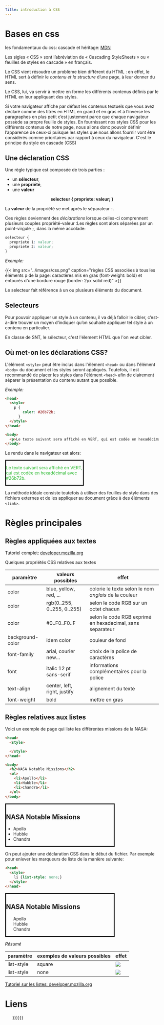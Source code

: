 ```yaml
---
Title: introduction à CSS
---
```



# Bases en css
les fondamentaux du css: cascade et héritage: [MDN](https://developer.mozilla.org/fr/docs/Learn/CSS/Building_blocks/Cascade_and_inheritance)

Les sigles « CSS » sont l’abréviation de « Cascading StyleSheets » ou « feuilles de styles en cascade » en français.

Le CSS vient résoudre un problème bien différent du HTML : en effet, le HTML sert à définir le *contenu et la structure* d’une page, à leur donner du sens. 

Le CSS, lui, va servir à mettre en forme les différents contenus définis par le HTML en leur appliquant des styles.

Si votre navigateur affiche par défaut les contenus textuels que vous avez déclaré comme des titres en HTML en grand et en gras et à l’inverse les paragraphes en plus petit c’est justement parce que chaque navigateur possède sa propre feuille de styles. En fournissant nos styles CSS pour les différents contenus de notre page, nous allons donc pouvoir définir l’apparence de ceux-ci puisque les styles que nous allons fournir vont être considérés comme prioritaires par rapport à ceux du navigateur. C'est le principe du style en cascade (CSS)

## Une déclaration CSS
Une règle typique est composée de trois parties :

- un **sélecteur**,
- une **propriété**,
- une **valeur**



<div style="text-align:center; font-weight: bold;">selecteur { propriete: valeur; }</div>

La **valeur** de la propriété se met après le séparateur `:`.

Ces règles deviennent des *déclarations* lorsque celles-ci comprennent plusieurs couples propriété-valeur :Les règles sont alors séparées par un point-virgule `;`, dans la même accolade:

```css
selecteur {
  propriete 1: valeur;
  propriete 2: valeur;
}
```
*Exemple:*

{{< img src="../images/css.png" caption="règles CSS associées à tous les éléments p de la page: caractères mis en gras (font-weight: bold) et entourés d'une bordure rouge (border: 2px solid red)" >}}

Le selecteur fait référence à un ou plusieurs éléments du document.

## Selecteurs
Pour pouvoir appliquer un style à un contenu, il va déjà falloir le cibler, c’est-à-dire trouver un moyen d’indiquer qu’on souhaite appliquer tel style à un contenu en particulier.

En classe de SNT, le sélecteur, c'est l'élement HTML que l'on veut cibler.

## Où met-on les déclarations CSS?
L'élément `<style>` peut être inclus dans l'élément `<head>` ou dans l'élément `<body>` du document et les styles seront appliqués. Toutefois, il est recommandé de placer les styles dans l'élément `<head>` afin de clairement séparer la présentation du contenu autant que possible. 

*Exemple:*

```HTML
<head>
  <style>
    p {
        color: #26b72b;
      }
  </style>
</head>

<body>
  <p>Le texte suivant sera affiché en VERT, qui est codée en hexadécimal avec #26b72b.</p>
</body>
``` 
Le rendu dans le navigateur est alors:

<div style="width:50%; border:solid;">
 <p style ="color:#26b72b; ">Le texte suivant sera affiché en VERT, qui est codée en hexadécimal avec #26b72b.</p></div>

La méthode idéale consiste toutefois à utiliser des feuilles de style dans des fichiers externes et de les appliquer au document grâce à des éléments `<link>`.


# Règles principales
## Règles appliquées aux textes
Tutoriel complet: [developer.mozilla.org](https://developer.mozilla.org/fr/docs/Learn/CSS/Styling_text/Fundamentals)

Quelques propriétés CSS relatives aux textes


| paramètre | valeurs possibles | effet |
|--- |--- |--- |
| color | blue, yellow, red, ... | colorie le texte selon le nom *anglais* de la couleur |
| color | rgb(0..255, 0..255, 0..255) | selon le code RGB sur un octet chacun |
| color | #0..F0..F0..F | selon le code RGB exprimé en hexadecimal, sans separateur |
| background-color | idem color | couleur de fond |
| font-family | arial, courier new... | choix de la police de caractères |
| font | italic 12 pt sans-serif | informations complémentaires pour la police |
| text-align | center, left, right, justify | alignement du texte |
| font-weight | bold | mettre en gras |

## Règles relatives aux listes

Voici un exemple de page qui liste les différentes missions de la NASA:

```HTML
<head>
  <style>

  </style>
</head>

<body>
  <h2>NASA Notable Missions</h2>
  <ul>
    <li>Apollo</li>
    <li>Hubble</li>
    <li>Chandra</li>
  </ul>
</body>
```

<div style="width:70%; border:solid;">
<h2>NASA Notable Missions</h2>
<ul>
    <li>Apollo</li>
    <li>Hubble</li>
    <li>Chandra</li>
  </ul>
</div>

On peut ajouter une déclaration CSS dans le début du fichier. Par exemple pour enlever les marqueurs de liste de la manière suivante:

```HTML
<head>
  <style>
    li {list-style: none;}
  </style>
</head>
```

<div style="width:70%; border:solid;">
<h2>NASA Notable Missions</h2>
<ul>
    <li style="list-style: none;">Apollo</li>
    <li style="list-style: none;">Hubble</li>
    <li style="list-style: none;">Chandra</li>
  </ul>
</div>

*Résumé*

| paramètre | exemples de valeurs possibles | effet |
|--- |--- |--- |
| list-style | square | <img src="../images/listes1.png"> |
| list-style | none | <img src="../images/listes2.png"> |

[Tutoriel sur les listes: developer.mozilla.org](https://developer.mozilla.org/fr/docs/Web/CSS/list-style)

# Liens
<ul>
<li{{< a link="../web1" caption="" >}}<li{{< a link="../web2" caption="" >}}<li{{< a link="../web3" caption="" >}}</ul>
